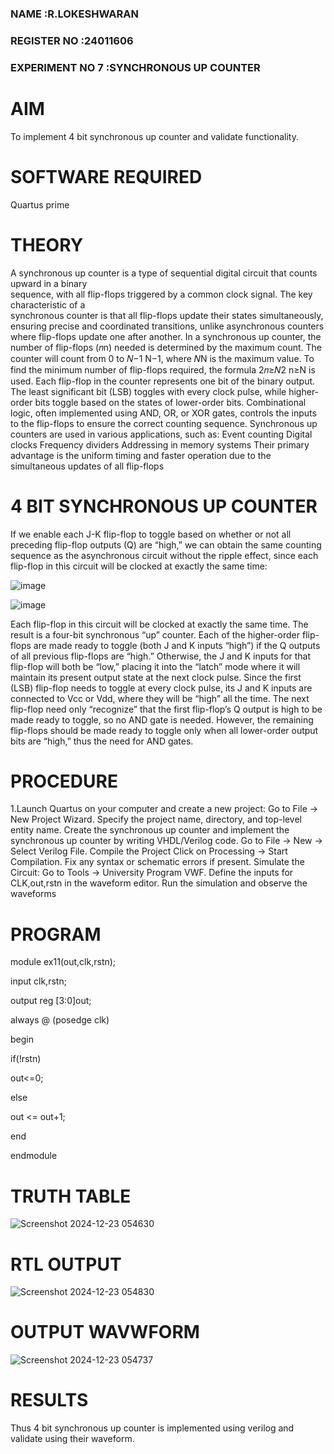 ### NAME            :R.LOKESHWARAN
### REGISTER NO     :24011606
### EXPERIMENT NO 7   :SYNCHRONOUS UP COUNTER

# AIM

To implement 4 bit synchronous up counter and validate functionality.

# SOFTWARE REQUIRED

Quartus prime

# THEORY

A synchronous up counter is a type of sequential digital circuit that counts upward in a binary                                                                                                             
sequence, with all flip-flops triggered by a common clock signal. The key characteristic of a                                                                                                             
synchronous counter is that all flip-flops update their states simultaneously, ensuring precise and
coordinated transitions, unlike asynchronous counters where flip-flops update one after another.
In a synchronous up counter, the number of flip-flops (𝑛n) needed is determined by the maximum
count. The counter will count from 0 to 𝑁−1 N−1, where 𝑁N is the maximum value. To find the
minimum number of flip-flops required, the formula 2𝑛≥𝑁2 n≥N is used.
Each flip-flop in the counter represents one bit of the binary output. The least significant bit (LSB)
toggles with every clock pulse, while higher-order bits toggle based on the states of lower-order
bits. Combinational logic, often implemented using AND, OR, or XOR gates, controls the inputs to
the flip-flops to ensure the correct counting sequence.
Synchronous up counters are used in various applications, such as: Event counting Digital clocks
Frequency dividers Addressing in memory systems
Their primary advantage is the uniform timing and faster operation due to the simultaneous                                                                                                                           updates of all flip-flops
 
# 4 BIT SYNCHRONOUS UP COUNTER

If we enable each J-K flip-flop to toggle based on whether or not all preceding flip-flop outputs (Q) are “high,” we can obtain the same counting sequence as the asynchronous circuit without the ripple effect, since each flip-flop in this circuit will be clocked at exactly the same time:

![image](https://github.com/naavaneetha/SYNCHRONOUS-UP-COUNTER/assets/154305477/d5db3fa0-e413-404c-b80e-b2f39d82e7e8)


![image](https://github.com/naavaneetha/SYNCHRONOUS-UP-COUNTER/assets/154305477/52cb61eb-d04b-442d-810c-31185a68410b)

Each flip-flop in this circuit will be clocked at exactly the same time.
The result is a four-bit synchronous “up” counter. Each of the higher-order flip-flops are made ready to toggle (both J and K inputs “high”) if the Q outputs of all previous flip-flops are “high.”
Otherwise, the J and K inputs for that flip-flop will both be “low,” placing it into the “latch” mode where it will maintain its present output state at the next clock pulse.
Since the first (LSB) flip-flop needs to toggle at every clock pulse, its J and K inputs are connected to Vcc or Vdd, where they will be “high” all the time.
The next flip-flop need only “recognize” that the first flip-flop’s Q output is high to be made ready to toggle, so no AND gate is needed.
However, the remaining flip-flops should be made ready to toggle only when all lower-order output bits are “high,” thus the need for AND gates.

# PROCEDURE

1.Launch Quartus on your computer and create a new project: Go to File → New Project Wizard.
 Specify the project name, directory, and top-level entity name.
 Create the synchronous up counter and implement the synchronous up counter by writing
 VHDL/Verilog code. Go to File → New → Select Verilog File.
 Compile the Project Click on Processing → Start Compilation.
 Fix any syntax or schematic errors if present.
 Simulate the Circuit: Go to Tools → University Program VWF.
 Define the inputs for CLK,out,rstn in the waveform editor.
 Run the simulation and observe the waveforms

# PROGRAM

 module ex11(out,clk,rstn);
 
 input clk,rstn;
 
 output reg [3:0]out;

 always @ (posedge clk)
 
 begin
 
 if(!rstn)
 
 out<=0;
 
 else 
 
out <= out+1;

 end
 
 endmodule

# TRUTH TABLE

![Screenshot 2024-12-23 054630](https://github.com/user-attachments/assets/df89605a-ca23-47f0-bb15-fc8659e0afcd)


# RTL OUTPUT

![Screenshot 2024-12-23 054830](https://github.com/user-attachments/assets/177ea789-333b-4ff4-91ed-a43f1b9f0ee2)


# OUTPUT WAVWFORM

![Screenshot 2024-12-23 054737](https://github.com/user-attachments/assets/71dbff21-6cbd-47c7-8be8-982aba42f160)

# RESULTS

 Thus 4 bit synchronous up counter is implemented using verilog and validate using their waveform.
